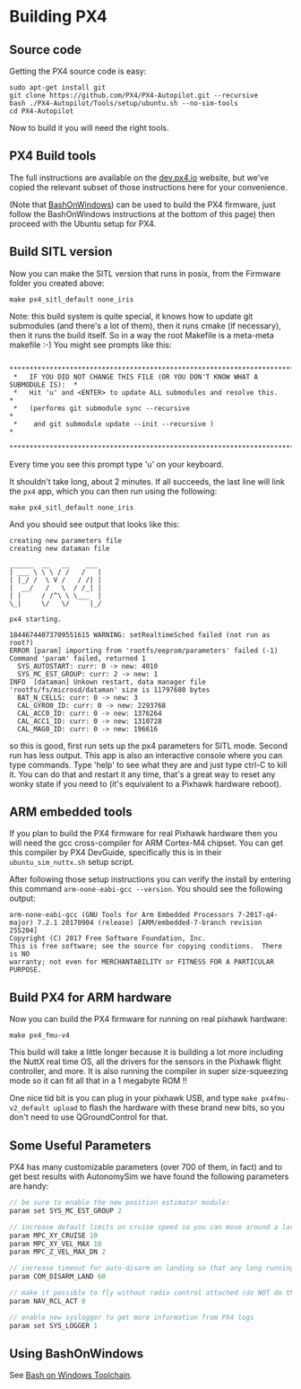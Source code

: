 # Building PX4

## Source code

Getting the PX4 source code is easy:

```shell
sudo apt-get install git
git clone https://github.com/PX4/PX4-Autopilot.git --recursive
bash ./PX4-Autopilot/Tools/setup/ubuntu.sh --no-sim-tools
cd PX4-Autopilot
```

Now to build it you will need the right tools.

## PX4 Build tools

The full instructions are available on the [dev.px4.io](https://docs.px4.io/master/en/dev_setup/building_px4.html) website,
but we've copied the relevant subset of those instructions here for your convenience.

(Note that [BashOnWindows](https://msdn.microsoft.com/en-us/commandline/wsl/install_guide)) can be used to build
the PX4 firmware, just follow the BashOnWindows instructions at the bottom of this page) then proceed with the 
Ubuntu setup for PX4.

## Build SITL version

Now you can make the SITL version that runs in posix, from the Firmware folder you created above:

```shell
make px4_sitl_default none_iris
```

Note: this build system is quite special, it knows how to update git submodules (and there's a lot
of them), then it runs cmake (if necessary), then it runs the build itself. So in a way the root
Makefile is a meta-meta makefile :-)   You might see prompts like this:

```shell
 *******************************************************************************
 *   IF YOU DID NOT CHANGE THIS FILE (OR YOU DON'T KNOW WHAT A SUBMODULE IS):  *
 *   Hit 'u' and <ENTER> to update ALL submodules and resolve this.            *
 *   (performs git submodule sync --recursive                                  *
 *    and git submodule update --init --recursive )                            *
 *******************************************************************************
```
Every time you see this prompt type 'u' on your keyboard.

It shouldn't take long, about 2 minutes. If all succeeds, the last line will link the `px4` app,
which you can then run using the following:

```shell
make px4_sitl_default none_iris
```

And you should see output that looks like this:

```shell
creating new parameters file
creating new dataman file

______  __   __    ___ 
| ___ \ \ \ / /   /   |
| |_/ /  \ V /   / /| |
|  __/   /   \  / /_| |
| |     / /^\ \ \___  |
\_|     \/   \/     |_/

px4 starting.

18446744073709551615 WARNING: setRealtimeSched failed (not run as root?)
ERROR [param] importing from 'rootfs/eeprom/parameters' failed (-1)
Command 'param' failed, returned 1
  SYS_AUTOSTART: curr: 0 -> new: 4010
  SYS_MC_EST_GROUP: curr: 2 -> new: 1
INFO  [dataman] Unkown restart, data manager file 'rootfs/fs/microsd/dataman' size is 11797680 bytes
  BAT_N_CELLS: curr: 0 -> new: 3
  CAL_GYRO0_ID: curr: 0 -> new: 2293768
  CAL_ACC0_ID: curr: 0 -> new: 1376264
  CAL_ACC1_ID: curr: 0 -> new: 1310728
  CAL_MAG0_ID: curr: 0 -> new: 196616
```

so this is good, first run sets up the px4 parameters for SITL mode. Second run has less output.
This app is also an interactive console where you can type commands. Type 'help' to see what they
are and just type ctrl-C to kill it. You can do that and restart it any time, that's a great way to
reset any wonky state if you need to (it's equivalent to a Pixhawk hardware reboot).

## ARM embedded tools

If you plan to build the PX4 firmware for real Pixhawk hardware then you will need the gcc
cross-compiler for ARM Cortex-M4 chipset. You can get this compiler by PX4 DevGuide, specifically
this is in their `ubuntu_sim_nuttx.sh` setup script.

After following those setup instructions you can verify the install by entering this command `arm-none-eabi-gcc --version`.  You should see the following output:

```text
arm-none-eabi-gcc (GNU Tools for Arm Embedded Processors 7-2017-q4-major) 7.2.1 20170904 (release) [ARM/embedded-7-branch revision 255204]
Copyright (C) 2017 Free Software Foundation, Inc.
This is free software; see the source for copying conditions.  There is NO
warranty; not even for MERCHANTABILITY or FITNESS FOR A PARTICULAR PURPOSE.
```

## Build PX4 for ARM hardware

Now  you  can build the PX4 firmware for running on real pixhawk hardware:

```shell
make px4_fmu-v4
```

This build will take a little longer because it is building a lot more including the NuttX real time OS,
all the drivers for the sensors in the Pixhawk flight controller, and more.  It is also running the compiler
in super size-squeezing mode so it can fit all that in a 1 megabyte ROM !!

One nice tid bit is you can plug in your pixhawk USB, and type `make px4fmu-v2_default upload` to flash the
hardware with these brand new bits, so you don't need to use QGroundControl for that.

## Some Useful Parameters

PX4 has many customizable parameters (over 700 of them, in fact) and to get best results with AutonomySim we have
found the following parameters are handy:

```cpp
// be sure to enable the new position estimator module:
param set SYS_MC_EST_GROUP 2

// increase default limits on cruise speed so you can move around a large map more quickly.
param MPC_XY_CRUISE 10             
param MPC_XY_VEL_MAX 10
param MPC_Z_VEL_MAX_DN 2

// increase timeout for auto-disarm on landing so that any long running app doesn't have to worry about it
param COM_DISARM_LAND 60

// make it possible to fly without radio control attached (do NOT do this one on a real drone)
param NAV_RCL_ACT 0

// enable new syslogger to get more information from PX4 logs
param set SYS_LOGGER 1
```

## Using BashOnWindows

See [Bash on Windows Toolchain](https://dev.px4.io/en/setup/dev_env_windows_bash_on_win.html).
